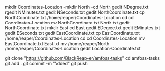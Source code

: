mkdir Coordinates-Location
-mkdir North
-cd North
gedit NDegree.txt
rgedit NMinutes.txt
gedit NSeconds.txt
gedit NorthCoordinate.txt
cp NorthCoordinate.txt /home/reaper/Coordinates-Location
cd
cd Coordinates-Location
mv NorthCoordinate.txt North.txt
gedit NorthCoordinate.txt
mkdir East
cd East 
gedit EDegree.txt
gedit EMinutes.txt 
gedit ESeconds.txt
gedit EastCoordinate.txt
cp EastCoordinate.txt /home/reaper/Coordinates-Location
cd
cd Coordinates-Location
mv EastCoordinate.txt East.txt
mv /home/reaper/North /home/reaper/Coordinates-Location
gedit Location-Coordinate.txt

git clone "https://github.com/BlackReap-er/amfoss-tasks"
cd amfoss-tasks
git add .
git commit -m "Added"
git push
